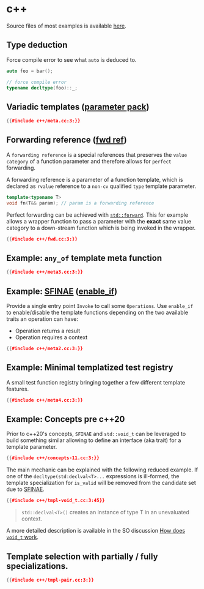 # c++

Source files of most examples is available [here][src-examples].

## Type deduction

Force compile error to see what `auto` is deduced to.
```cpp
auto foo = bar();

// force compile error
typename decltype(foo)::_;
```

## Variadic templates ([parameter pack][parameter-pack])

```cpp
{{#include c++/meta.cc:3:}}
```

## Forwarding reference ([fwd ref][fwd-ref])

A `forwarding reference` is a special references that preserves the `value
category` of a function parameter and therefore allows for `perfect`
forwarding.

A forwarding reference is a parameter of a function template, which is declared
as `rvalue` reference to a `non-cv` qualified `type` template parameter.
```cpp
template<typename T>
void fn(T&& param); // param is a forwarding reference
```

Perfect forwarding can be achieved with [`std::forward`][std-fwd]. This for
example allows a wrapper function to pass a parameter with the **exact** same
value category to a down-stream function which is being invoked in the wrapper.

```cpp
{{#include c++/fwd.cc:3:}}
```

## Example: `any_of` template meta function

```cpp
{{#include c++/meta3.cc:3:}}
```

## Example: [SFINAE][sfinae] ([enable_if][enable-if])

Provide a single entry point `Invoke` to call some `Operations`.
Use `enable_if` to enable/disable the template functions depending on the two
available traits an operation can have:
- Operation returns a result
- Operation requires a context

```cpp
{{#include c++/meta2.cc:3:}}
```

## Example: Minimal templatized test registry

A small test function registry bringing together a few different template
features.

```cpp
{{#include c++/meta4.cc:3:}}
```

## Example: Concepts pre c++20

Prior to c++20's concepts, `SFINAE` and `std::void_t` can be leveraged to build
something similar allowing to define an interface (aka trait) for a template
parameter.

```cpp
{{#include c++/concepts-11.cc:3:}}
```

The main mechanic can be explained with the following reduced example. If one
of the `decltype(std:declval<T>...` expressions is ill-formed, the template
specialization for `is_valid` will be removed from the candidate set due to
[SFINAE][sfinae].
```cpp
{{#include c++/tmpl-void_t.cc:3:45}}
```
> `std::declval<T>()` creates an instance of type T in an unevaluated context.

A more detailed description is available in the SO discussion [How does
`void_t` work](https://stackoverflow.com/a/27688405).

## Template selection with partially / fully specializations.
```cpp
{{#include c++/tmpl-pair.cc:3:}}
```

[gist-strict-asliasing]: https://gist.github.com/shafik/848ae25ee209f698763cffee272a58f8
[parameter-pack]: https://en.cppreference.com/w/cpp/language/parameter_pack
[enable-if]: https://en.cppreference.com/w/cpp/types/enable_if
[sfinae]: https://en.cppreference.com/w/cpp/language/sfinae
[fwd-ref]: https://en.cppreference.com/w/cpp/language/reference#Forwarding_references
[std-fwd]: https://en.cppreference.com/w/cpp/utility/forward
[src-examples]: https://github.com/johannst/notes/tree/master/src/development/c%2B%2B
